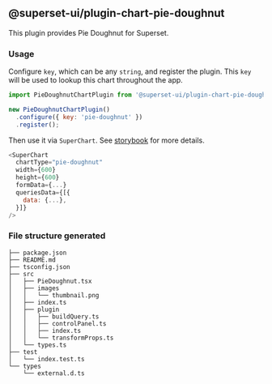 ## @superset-ui/plugin-chart-pie-doughnut



This plugin provides Pie Doughnut for Superset.

### Usage

Configure `key`, which can be any `string`, and register the plugin. This `key` will be used to lookup this chart throughout the app.

```js
import PieDoughnutChartPlugin from '@superset-ui/plugin-chart-pie-doughnut';

new PieDoughnutChartPlugin()
  .configure({ key: 'pie-doughnut' })
  .register();
```

Then use it via `SuperChart`. See [storybook](https://apache-superset.github.io/superset-ui/?selectedKind=plugin-chart-pie-doughnut) for more details.

```js
<SuperChart
  chartType="pie-doughnut"
  width={600}
  height={600}
  formData={...}
  queriesData={[{
    data: {...},
  }]}
/>
```

### File structure generated

```
├── package.json
├── README.md
├── tsconfig.json
├── src
│   ├── PieDoughnut.tsx
│   ├── images
│   │   └── thumbnail.png
│   ├── index.ts
│   ├── plugin
│   │   ├── buildQuery.ts
│   │   ├── controlPanel.ts
│   │   ├── index.ts
│   │   └── transformProps.ts
│   └── types.ts
├── test
│   └── index.test.ts
└── types
    └── external.d.ts
```